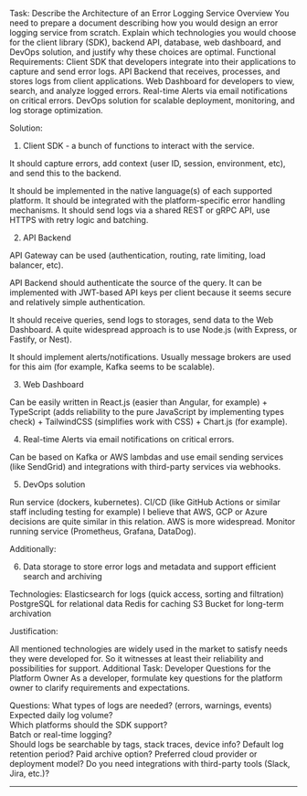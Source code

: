 Task: Describe the Architecture of an Error Logging Service
Overview
You need to prepare a document describing how you would design an error logging service from scratch. Explain which technologies you would choose for the client library (SDK), backend API, database, web dashboard, and DevOps solution, and justify why these choices are optimal. 
Functional Requirements:
Client SDK that developers integrate into their applications to capture and send error logs.
API Backend that receives, processes, and stores logs from client applications.
Web Dashboard for developers to view, search, and analyze logged errors.
Real-time Alerts via email notifications on critical errors.
DevOps solution for scalable deployment, monitoring, and log storage optimization.

Solution:

1. Client SDK - a bunch of functions to interact with the service.

It should capture errors, add context (user ID, session, environment, etc), and send this to the backend. 

It should be implemented in the native language(s) of each supported platform.
It should be integrated with the platform-specific error handling mechanisms.
It should send logs via a shared REST or gRPC API, use HTTPS with retry logic and batching.

2. API Backend

API Gateway can be used (authentication, routing, rate limiting, load balancer, etc).

API Backend should authenticate the source of the query. It can be implemented with JWT-based API keys per client because it seems secure and relatively simple authentication.

It should receive queries, send logs to storages, send data to the Web Dashboard. A quite widespread approach is to use Node.js (with Express, or Fastify, or Nest).

It should implement alerts/notifications. Usually message brokers are used for this aim (for example, Kafka seems to be scalable).

3. Web Dashboard

Can be easily written in React.js (easier than Angular, for example) + TypeScript (adds reliability to the pure JavaScript by implementing types check) + TailwindCSS (simplifies work with CSS) + Chart.js (for example).

4. Real-time Alerts via email notifications on critical errors.

Can be based on Kafka or AWS lambdas and use email sending services (like SendGrid) and integrations with third-party services via webhooks.

5. DevOps solution

Run service (dockers, kubernetes).
CI/CD (like GitHub Actions or similar staff including testing for example) I believe that AWS, GCP or Azure decisions are quite similar in this relation. AWS is more widespread.
Monitor running service (Prometheus, Grafana, DataDog).

Additionally:

6. Data storage to store error logs and metadata and support efficient search and archiving

Technologies:
Elasticsearch for logs (quick access, sorting and filtration)
PostgreSQL for relational data
Redis for caching
S3 Bucket for long-term archivation

Justification:

All mentioned technologies are widely used in the market to satisfy needs they were developed for. So it witnesses at least their reliability and possibilities for support.
Additional Task: Developer Questions for the Platform Owner
As a developer, formulate key questions for the platform owner to clarify requirements and expectations.

Questions:
What types of logs are needed? (errors, warnings, events) 	
Expected daily log volume? 	
Which platforms should the SDK support? 	
Batch or real-time logging? 	
Should logs be searchable by tags, stack traces, device info?
Default log retention period? Paid archive option?
Preferred cloud provider or deployment model?
Do you need integrations with third-party tools (Slack, Jira, etc.)?





****
